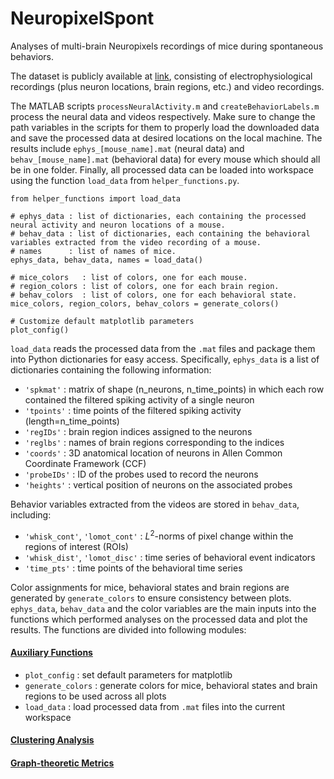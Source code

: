 # NeuropixelSpont
Analyses of multi-brain Neuropixels recordings of mice during spontaneous behaviors.

The dataset is publicly available at [link](https://janelia.figshare.com/articles/dataset/Eight-probe_Neuropixels_recordings_during_spontaneous_behaviors/7739750), consisting of electrophysiological recordings (plus neuron locations, brain regions, etc.) and video recordings.

The MATLAB scripts `processNeuralActivity.m` and `createBehaviorLabels.m` process the neural data and videos respectively. Make sure to change the path variables in the scripts for them to properly load the downloaded data and save the processed data at desired locations on the local machine. The results include `ephys_[mouse_name].mat` (neural data) and `behav_[mouse_name].mat` (behavioral data) for every mouse which should all be in one folder. Finally, all processed data can be loaded into workspace using the function `load_data` from `helper_functions.py`.

```
from helper_functions import load_data

# ephys_data : list of dictionaries, each containing the processed neural activity and neuron locations of a mouse.
# behav_data : list of dictionaries, each containing the behavioral variables extracted from the video recording of a mouse.
# names      : list of names of mice.
ephys_data, behav_data, names = load_data()

# mice_colors   : list of colors, one for each mouse.
# region_colors : list of colors, one for each brain region.
# behav_colors  : list of colors, one for each behavioral state.
mice_colors, region_colors, behav_colors = generate_colors()

# Customize default matplotlib parameters
plot_config()

```

`load_data` reads the processed data from the `.mat` files and package them into Python dictionaries for easy access. Specifically, `ephys_data` is a list of dictionaries containing the following information:
- `'spkmat'` : matrix of shape (n_neurons, n_time_points) in which each row contained the filtered spiking activity of a single neuron
- `'tpoints'` : time points of the filtered spiking activity (length=n_time_points)
- `'regIDs'` : brain region indices assigned to the neurons
- `'reglbs'` : names of brain regions corresponding to the indices
- `'coords'` : 3D anatomical location of neurons in Allen Common Coordinate Framework (CCF)
- `'probeIDs'` : ID of the probes used to record the neurons
- `'heights'` : vertical position of neurons on the associated probes

Behavior variables extracted from the videos are stored in `behav_data`, including:
- `'whisk_cont'`, `'lomot_cont'` : $L^2$-norms of pixel change within the regions of interest (ROIs)
- `'whisk_dist'`, `'lomot_disc'` : time series of behavioral event indicators
- `'time_pts'` : time points of the behavioral time series

Color assignments for mice, behavioral states and brain regions are generated by `generate_colors` to ensure consistency between plots. `ephys_data`, `behav_data` and the color variables are the main inputs into the functions which performed analyses on the processed data and plot the results. The functions are divided into following modules:

#### [Auxiliary Functions](https://github.com/trannttoan/NeuropixelSpont/blob/main/Python/helper_functions.py)
- `plot_config` : set default parameters for matplotlib
- `generate_colors` : generate colors for mice, behavioral states and brain regions to be used across all plots
- `load_data` : load processed data from `.mat` files into the current workspace
#### [Clustering Analysis](https://github.com/trannttoan/NeuropixelSpont/blob/main/Python/clustering_analysis.py)
#### [Graph-theoretic Metrics](https://github.com/trannttoan/NeuropixelSpont/blob/main/Python/knn_graph)
 



